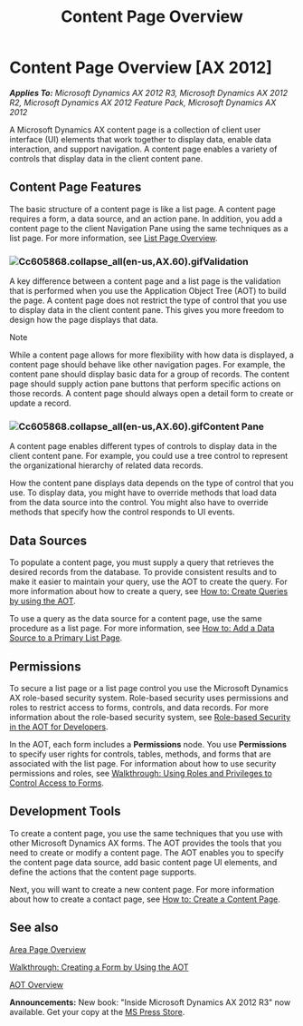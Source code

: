 ﻿---
title: Content Page Overview
TOCTitle: Content Page Overview
ms:assetid: 949e08e3-53ce-4068-8c6f-9ff6925707be
ms:mtpsurl: https://msdn.microsoft.com/en-us/library/Cc605868(v=AX.60)
ms:contentKeyID: 35247597
ms.date: 05/18/2015
mtps_version: v=AX.60
---

# Content Page Overview [AX 2012]


_**Applies To:** Microsoft Dynamics AX 2012 R3, Microsoft Dynamics AX 2012 R2, Microsoft Dynamics AX 2012 Feature Pack, Microsoft Dynamics AX 2012_

A Microsoft Dynamics AX content page is a collection of client user interface (UI) elements that work together to display data, enable data interaction, and support navigation. A content page enables a variety of controls that display data in the client content pane.

## Content Page Features

The basic structure of a content page is like a list page. A content page requires a form, a data source, and an action pane. In addition, you add a content page to the client Navigation Pane using the same techniques as a list page. For more information, see [List Page Overview](list-page-overview.md).

### ![Cc605868.collapse\_all(en-us,AX.60).gif](images/Gg863931.collapse_all(en-us,AX.60).gif "Cc605868.collapse_all(en-us,AX.60).gif")Validation

A key difference between a content page and a list page is the validation that is performed when you use the Application Object Tree (AOT) to build the page. A content page does not restrict the type of control that you use to display data in the client content pane. This gives you more freedom to design how the page displays that data.


> [!NOTE]
> <P>While a content page allows for more flexibility with how data is displayed, a content page should behave like other navigation pages. For example, the content pane should display basic data for a group of records. The content page should supply action pane buttons that perform specific actions on those records. A content page should always open a detail form to create or update a record.</P>



### ![Cc605868.collapse\_all(en-us,AX.60).gif](images/Gg863931.collapse_all(en-us,AX.60).gif "Cc605868.collapse_all(en-us,AX.60).gif")Content Pane

A content page enables different types of controls to display data in the client content pane. For example, you could use a tree control to represent the organizational hierarchy of related data records.

How the content pane displays data depends on the type of control that you use. To display data, you might have to override methods that load data from the data source into the control. You might also have to override methods that specify how the control responds to UI events.

## Data Sources

To populate a content page, you must supply a query that retrieves the desired records from the database. To provide consistent results and to make it easier to maintain your query, use the AOT to create the query. For more information about how to create a query, see [How to: Create Queries by using the AOT](how-to-create-queries-by-using-the-aot.md).

To use a query as the data source for a content page, use the same procedure as a list page. For more information, see [How to: Add a Data Source to a Primary List Page](how-to-add-a-data-source-to-a-primary-list-page.md).

## Permissions

To secure a list page or a list page control you use the Microsoft Dynamics AX role-based security system. Role-based security uses permissions and roles to restrict access to forms, controls, and data records. For more information about the role-based security system, see [Role-based Security in the AOT for Developers](role-based-security-in-the-aot-for-developers.md).

In the AOT, each form includes a **Permissions** node. You use **Permissions** to specify user rights for controls, tables, methods, and forms that are associated with the list page. For information about how to use security permissions and roles, see [Walkthrough: Using Roles and Privileges to Control Access to Forms](walkthrough-using-roles-and-privileges-to-control-access-to-forms.md).

## Development Tools

To create a content page, you use the same techniques that you use with other Microsoft Dynamics AX forms. The AOT provides the tools that you need to create or modify a content page. The AOT enables you to specify the content page data source, add basic content page UI elements, and define the actions that the content page supports.

Next, you will want to create a new content page. For more information about how to create a contact page, see [How to: Create a Content Page](how-to-create-a-content-page.md).

## See also

[Area Page Overview](area-page-overview.md)

[Walkthrough: Creating a Form by Using the AOT](walkthrough-creating-a-form-by-using-the-aot.md)

[AOT Overview](aot-overview.md)

  
**Announcements:** New book: "Inside Microsoft Dynamics AX 2012 R3" now available. Get your copy at the [MS Press Store](https://www.microsoftpressstore.com/store/inside-microsoft-dynamics-ax-2012-r3-9780735685109).

